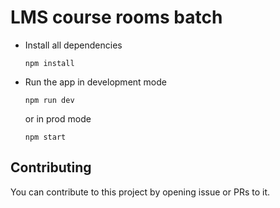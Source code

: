 # LMS course rooms batch

- Install all dependencies

  ```
  npm install
  ```

- Run the app in development mode

  ```
  npm run dev
  ```
  or in prod mode
  ```
  npm start
  ```

## Contributing

You can contribute to this project by opening issue or PRs to it.
